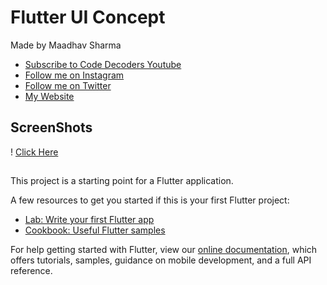 # Flutter UI Concept

Made by Maadhav Sharma
- [Subscribe to Code Decoders Youtube](http://bit.ly/CodeDecoders)
- [Follow me on Instagram](https://instagram.com/maadhav_sharma)
- [Follow me on Twitter](https://twitter.com/maadhav_sharma)
- [My Website](decoders.code.blog)
## ScreenShots

! [Click Here](https://assets.materialup.com/uploads/3875e659-2efb-4139-8cd9-25ae3c892598/preview.jpg)

## 
This project is a starting point for a Flutter application.

A few resources to get you started if this is your first Flutter project:

- [Lab: Write your first Flutter app](https://flutter.dev/docs/get-started/codelab)
- [Cookbook: Useful Flutter samples](https://flutter.dev/docs/cookbook)

For help getting started with Flutter, view our
[online documentation](https://flutter.dev/docs), which offers tutorials,
samples, guidance on mobile development, and a full API reference.
